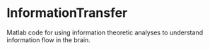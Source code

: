# InformationTransfer
Matlab code for using information theoretic analyses to understand information flow in the brain. 
